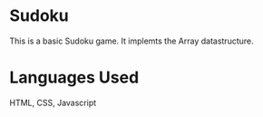 # Sudoku
This is a basic Sudoku game. It implemts the Array datastructure.
# Languages Used
HTML, CSS, Javascript
